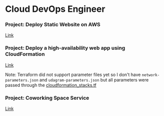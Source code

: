 # Cloud DevOps Engineer

### Project: Deploy Static Website on AWS
[Link](./Deploy-Static-Website-on-AWS)

### Project: Deploy a high-availability web app using CloudFormation
[Link](./Deploy-a-high-availability-web-app-using-CloudFormation)

Note: Terraform did not support parameter files yet so I don't have `network-parameters.json` and `udagram-parameters.json` but all parameters were passed through the [cloudformation_stacks.tf](./Deploy-a-high-availability-web-app-using-CloudFormation/infrastructure/cloudformation_stacks.tf)

### Project: Coworking Space Service
[Link](./Operationalizing-CoWorking-Space-Service)
